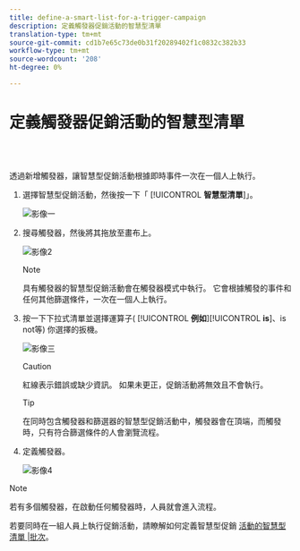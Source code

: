 ```yaml
---
title: define-a-smart-list-for-a-trigger-campaign
description: 定義觸發器促銷活動的智慧型清單
translation-type: tm+mt
source-git-commit: cd1b7e65c73de0b31f20289402f1c0832c382b33
workflow-type: tm+mt
source-wordcount: '208'
ht-degree: 0%

---
```



# 定義觸發器促銷活動的智慧型清單

<br> 

透過新增觸發器，讓智慧型促銷活動根據即時事件一次在一個人上執行。

1. 選擇智慧型促銷活動，然後按一下「 [!UICONTROL **智慧型清單**]」。

   ![影像一](/help/sky/assets/smart-campaigns/define-a-smart-list-for-a-trigger-campaign/define-a-smart-list-for-a-trigger-campaign-1.png)

1. 搜尋觸發器，然後將其拖放至畫布上。

   ![影像2](/help/sky/assets/smart-campaigns/define-a-smart-list-for-a-trigger-campaign/define-a-smart-list-for-a-trigger-campaign-2.png)

   >[!NOTE]
   >
   >具有觸發器的智慧型促銷活動會在觸發器模式中執行。 它會根據觸發的事件和任何其他篩選條件，一次在一個人上執行。

1. 按一下下拉式清單並選擇運算子( [!UICONTROL **例如**][!UICONTROL **is**]、is not等) 你選擇的扳機。

   ![影像三](/help/sky/assets/smart-campaigns/define-a-smart-list-for-a-trigger-campaign/define-a-smart-list-for-a-trigger-campaign-3.png)

   >[!CAUTION]
   >
   >紅線表示錯誤或缺少資訊。 如果未更正，促銷活動將無效且不會執行。

   >[!TIP]
   >
   >在同時包含觸發器和篩選器的智慧型促銷活動中，觸發器會在頂端，而觸發時，只有符合篩選條件的人會瀏覽流程。

1. 定義觸發器。

   ![影像4](/help/sky/assets/smart-campaigns/define-a-smart-list-for-a-trigger-campaign/define-a-smart-list-for-a-trigger-campaign-4.png)

>[!NOTE]
>
>若有多個觸發器，在啟動任何觸發器時，人員就會進入流程。
>
>若要同時在一組人員上執行促銷活動，請瞭解如何定義智慧型促銷 [活動的智慧型清單 |批次](https://docs.marketo.com/display/DOCS/Define+Smart+List+for+Smart+Campaign+%7C+Batch)。
